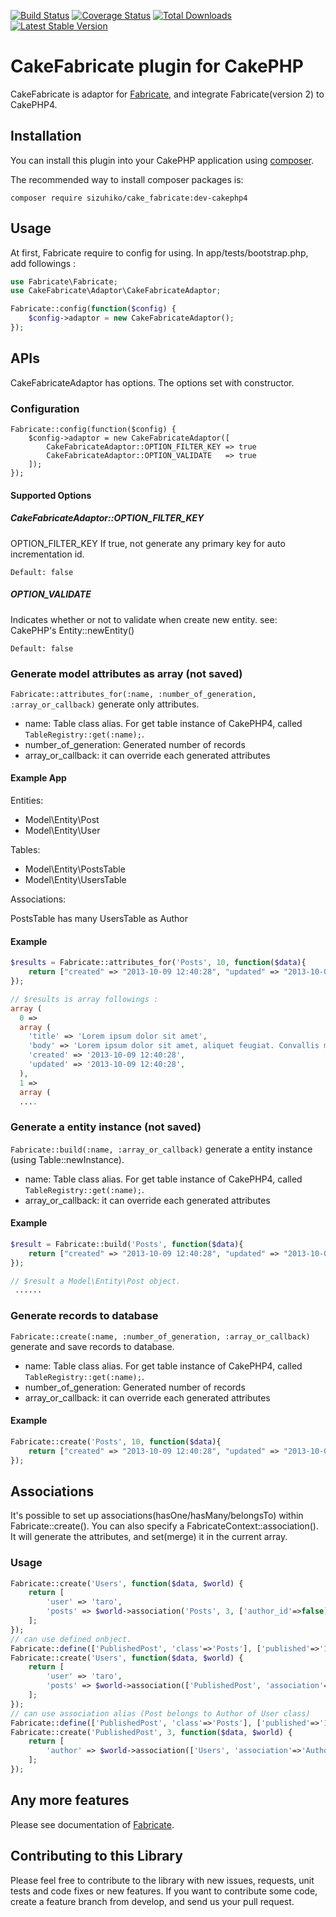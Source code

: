 [![Build Status](https://travis-ci.org/sizuhiko/cakephp-fabricate-adaptor.svg?branch=master)](https://travis-ci.org/sizuhiko/Fabricate) [![Coverage Status](https://coveralls.io/repos/sizuhiko/cakephp-fabricate-adaptor/badge.svg?branch=master)](https://coveralls.io/r/sizuhiko/cakephp-fabricate-adaptor?branch=master) [![Total Downloads](https://poser.pugx.org/sizuhiko/cake_fabricate/downloads.svg)](https://packagist.org/packages/sizuhiko/cake_fabricate) [![Latest Stable Version](https://poser.pugx.org/sizuhiko/cake_fabricate/v/stable.svg)](https://packagist.org/packages/sizuhiko/cake_fabricate)


# CakeFabricate plugin for CakePHP

CakeFabricate is adaptor for [Fabricate](https://github.com/sizuhiko/Fabricate/tree/v2), and integrate Fabricate(version 2) to CakePHP4.

## Installation

You can install this plugin into your CakePHP application using [composer](http://getcomposer.org).

The recommended way to install composer packages is:

```
composer require sizuhiko/cake_fabricate:dev-cakephp4
```

## Usage

At first, Fabricate require to config for using.
In app/tests/bootstrap.php, add followings :

```php
use Fabricate\Fabricate;
use CakeFabricate\Adaptor\CakeFabricateAdaptor;

Fabricate::config(function($config) {
    $config->adaptor = new CakeFabricateAdaptor();
});
```

## APIs

CakeFabricateAdaptor has options.
The options set with constructor.

### Configuration

```
Fabricate::config(function($config) {
    $config->adaptor = new CakeFabricateAdaptor([
        CakeFabricateAdaptor::OPTION_FILTER_KEY => true
        CakeFabricateAdaptor::OPTION_VALIDATE   => true
    ]);
});
```

#### Supported Options

##### CakeFabricateAdaptor::OPTION_FILTER_KEY

OPTION_FILTER_KEY If true, not generate any primary key for auto incrementation id.

`Default: false`

##### OPTION_VALIDATE

Indicates whether or not to validate when create new entity.
see: CakePHP's Entity::newEntity()

`Default: false`

### Generate model attributes as array (not saved)

`Fabricate::attributes_for(:name, :number_of_generation, :array_or_callback)` generate only attributes.

* name: Table class alias. For get table instance of CakePHP4, called `TableRegistry::get(:name);`.
* number_of_generation: Generated number of records
* array_or_callback: it can override each generated attributes

#### Example App

Entities:

- Model\Entity\Post
- Model\Entity\User

Tables:

- Model\Entity\PostsTable
- Model\Entity\UsersTable

Associations:

PostsTable has many UsersTable as Author

#### Example

```php
$results = Fabricate::attributes_for('Posts', 10, function($data){
    return ["created" => "2013-10-09 12:40:28", "updated" => "2013-10-09 12:40:28"];
});

// $results is array followings :
array (
  0 => 
  array (
    'title' => 'Lorem ipsum dolor sit amet',
    'body' => 'Lorem ipsum dolor sit amet, aliquet feugiat. Convallis morbi fringilla gravida, phasellus feugiat dapibus velit nunc, pulvinar eget sollicitudin venenatis cum nullam, vivamus ut a sed, mollitia lectus. Nulla vestibulum massa neque ut et, id hendrerit sit, feugiat in taciti enim proin nibh, tempor dignissim, rhoncus duis vestibulum nunc mattis convallis.',
    'created' => '2013-10-09 12:40:28',
    'updated' => '2013-10-09 12:40:28',
  ),
  1 => 
  array (
  ....
```

### Generate a entity instance (not saved)

`Fabricate::build(:name, :array_or_callback)` generate a entity instance (using Table::newInstance).

* name: Table class alias. For get table instance of CakePHP4, called `TableRegistry::get(:name);`.
* array_or_callback: it can override each generated attributes

#### Example

```php
$result = Fabricate::build('Posts', function($data){
    return ["created" => "2013-10-09 12:40:28", "updated" => "2013-10-09 12:40:28"];
});

// $result a Model\Entity\Post object.
 ......
```

### Generate records to database

`Fabricate::create(:name, :number_of_generation, :array_or_callback)` generate and save records to database.

* name: Table class alias. For get table instance of CakePHP4, called `TableRegistry::get(:name);`.
* number_of_generation: Generated number of records
* array_or_callback: it can override each generated attributes

#### Example

```php
Fabricate::create('Posts', 10, function($data){
    return ["created" => "2013-10-09 12:40:28", "updated" => "2013-10-09 12:40:28"];
});
```

## Associations

It's possible to set up associations(hasOne/hasMany/belongsTo) within Fabricate::create().
You can also specify a FabricateContext::association().
It will generate the attributes, and set(merge) it in the current array. 

### Usage

```php
Fabricate::create('Users', function($data, $world) {
    return [
        'user' => 'taro',
        'posts' => $world->association('Posts', 3, ['author_id'=>false]),
    ];
});
// can use defined onbject.
Fabricate::define(['PublishedPost', 'class'=>'Posts'], ['published'=>'1']);
Fabricate::create('Users', function($data, $world) {
    return [
        'user' => 'taro',
        'posts' => $world->association(['PublishedPost', 'association'=>'Posts'], 3, ['author_id'=>false]),
    ];
});
// can use association alias (Post belongs to Author of User class)
Fabricate::define(['PublishedPost', 'class'=>'Posts'], ['published'=>'1']);
Fabricate::create('PublishedPost', 3, function($data, $world) {
    return [
        'author' => $world->association(['Users', 'association'=>'Author'], ['id'=>1,'user'=>'taro']),
    ];
});
```

## Any more features

Please see documentation of [Fabricate](https://github.com/sizuhiko/Fabricate/tree/v2).

## Contributing to this Library

Please feel free to contribute to the library with new issues, requests, unit tests and code fixes or new features.
If you want to contribute some code, create a feature branch from develop, and send us your pull request.
